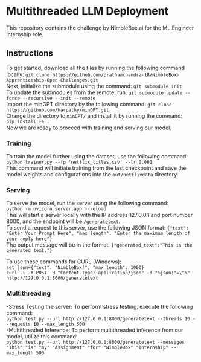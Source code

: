 # Multithreaded LLM Deployment
This repository contains the challenge by NimbleBox.ai for the ML Engineer internship role.<br/>

## Instructions
To get started, download all the files by running the following command locally: `git clone https://github.com/prathamchandra-18/NimbleBox-Apprenticeship-Open-Challenges.git`<br/>
Next, initialize the submodule using the command: `git submodule init` <br/>
To update the submodules from the remote, run: `git submodule update --force --recursive --init --remote`<br/>
Import the minGPT directory by the following command: `git clone https://github.com/karpathy/minGPT.git`<br/>
Change the directory to `minGPT/` and install it by running the command: <br/>
`pip install -e .` <br/>
Now we are ready to proceed with training and serving our model.

### Training
To train the model further using the dataset, use the following command: <br/>
`python trainer.py --fp 'netflix_titles.csv' --lr 0.001` <br/>
This command will initiate training from the last checkpoint and save the model weights and configurations into the `out/netflixdata` directory. <br/>

### Serving
To serve the model, run the server using the following command: <br/>
`python -m uvicorn server:app --reload` <br/>
This will start a server locally with the IP address 127.0.0.1 and port number 8000, and the endpoint will be `/generatetext`.<br/>
To send a request to this server, use the following JSON format: `{"text": "Enter Your Prompt Here", "max_length": "Enter the maximum length of your reply here"}`<br/>
The output message will be in the format: `{"generated_text":"This is the generated text."}`<br/>

To use these commands for CURL (Windows): <br/>
`set json={"text": "NimbleBox!", "max_length": 1000}` <br/>
`curl -i -X POST -H "Content-Type: application/json" -d "%json:"=\"%" http://127.0.0.1:8000/generatetext` <br/>

### Multithreading
-Stress Testing the server: To perform stress testing, execute the following command: <br/> `python test.py --url http://127.0.0.1:8000/generatetext --threads 10 --requests 10 --max_length 500`<br/>
-Multithreaded Inference: To perform multithreaded inference from our model, utilize this command: <br/> `python test.py --url http://127.0.0.1:8000/generatetext --messages "This" "is" "my" "Assignment" "for" "NimbleBox" "Internship" --max_length 500`







